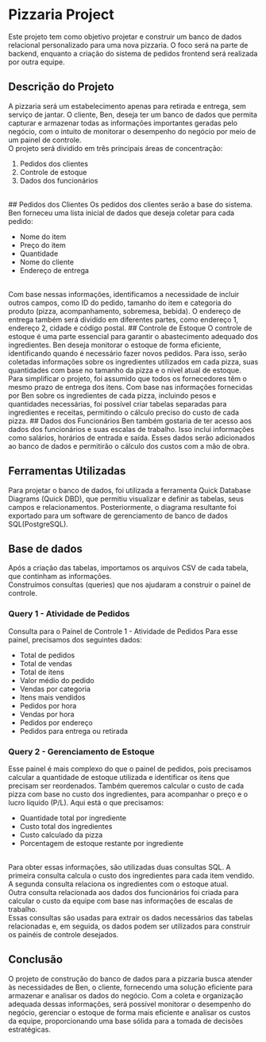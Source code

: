 # Pizzaria Project

Este projeto tem como objetivo projetar e construir um banco de dados relacional personalizado para uma nova pizzaria. O foco será na parte de backend, enquanto a criação do sistema de pedidos frontend será realizada por outra equipe.

## Descrição do Projeto
A pizzaria será um estabelecimento apenas para retirada e entrega, sem serviço de jantar. O cliente, Ben, deseja ter um banco de dados que permita capturar e armazenar todas as informações importantes geradas pelo negócio, com o intuito de monitorar o desempenho do negócio por meio de um painel de controle.
<br>
O projeto será dividido em três principais áreas de concentração:

1. Pedidos dos clientes
2. Controle de estoque
3. Dados dos funcionários
<br>
## Pedidos dos Clientes
Os pedidos dos clientes serão a base do sistema. Ben forneceu uma lista inicial de dados que deseja coletar para cada pedido:

- Nome do item
- Preço do item
- Quantidade
- Nome do cliente
- Endereço de entrega
<br>
Com base nessas informações, identificamos a necessidade de incluir outros campos, como ID do pedido, tamanho do item e categoria do produto (pizza, acompanhamento, sobremesa, bebida). O endereço de entrega também será dividido em diferentes partes, como endereço 1, endereço 2, cidade e código postal.
## Controle de Estoque
O controle de estoque é uma parte essencial para garantir o abastecimento adequado dos ingredientes. Ben deseja monitorar o estoque de forma eficiente, identificando quando é necessário fazer novos pedidos. Para isso, serão coletadas informações sobre os ingredientes utilizados em cada pizza, suas quantidades com base no tamanho da pizza e o nível atual de estoque.
<br>
Para simplificar o projeto, foi assumido que todos os fornecedores têm o mesmo prazo de entrega dos itens. Com base nas informações fornecidas por Ben sobre os ingredientes de cada pizza, incluindo pesos e quantidades necessárias, foi possível criar tabelas separadas para ingredientes e receitas, permitindo o cálculo preciso do custo de cada pizza.
## Dados dos Funcionários
Ben também gostaria de ter acesso aos dados dos funcionários e suas escalas de trabalho. Isso inclui informações como salários, horários de entrada e saída. Esses dados serão adicionados ao banco de dados e permitirão o cálculo dos custos com a mão de obra.

## Ferramentas Utilizadas
Para projetar o banco de dados, foi utilizada a ferramenta Quick Database Diagrams (Quick DBD), que permitiu visualizar e definir as tabelas, seus campos e relacionamentos. Posteriormente, o diagrama resultante foi exportado para um software de gerenciamento de banco de dados SQL(PostgreSQL).
## Base de dados
Após a criação das tabelas, importamos os arquivos CSV de cada tabela, que continham as informações.
<br>
Construímos consultas (queries) que nos ajudaram a construir o painel de controle.

### Query 1 - Atividade de Pedidos

Consulta para o Painel de Controle 1 - Atividade de Pedidos
Para esse painel, precisamos dos seguintes dados:

- Total de pedidos
- Total de vendas
- Total de itens
- Valor médio do pedido
- Vendas por categoria
- Itens mais vendidos
- Pedidos por hora
- Vendas por hora
- Pedidos por endereço
- Pedidos para entrega ou retirada


### Query 2 - Gerenciamento de Estoque
Esse painel é mais complexo do que o painel de pedidos, pois precisamos calcular a quantidade de estoque utilizada e identificar os itens que precisam ser reordenados. Também queremos calcular o custo de cada pizza com base no custo dos ingredientes, para acompanhar o preço e o lucro líquido (P/L). Aqui está o que precisamos:

- Quantidade total por ingrediente
- Custo total dos ingredientes
- Custo calculado da pizza
- Porcentagem de estoque restante por ingrediente

<br>
Para obter essas informações, são utilizadas duas consultas SQL. A primeira consulta calcula o custo dos ingredientes para cada item vendido. A segunda consulta relaciona os ingredientes com o estoque atual.

<br>
Outra consulta relacionada aos dados dos funcionários foi criada para calcular o custo da equipe com base nas informações de escalas de trabalho. 
<br>
Essas consultas são usadas para extrair os dados necessários das tabelas relacionadas e, em seguida, os dados podem ser utilizados para construir os painéis de controle desejados.

## Conclusão
O projeto de construção do banco de dados para a pizzaria busca atender às necessidades de Ben, o cliente, fornecendo uma solução eficiente para armazenar e analisar os dados do negócio. Com a coleta e organização adequada dessas informações, será possível monitorar o desempenho do negócio, gerenciar o estoque de forma mais eficiente e analisar os custos da equipe, proporcionando uma base sólida para a tomada de decisões estratégicas.
